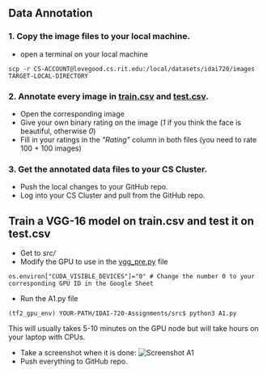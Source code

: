
## Data Annotation

### 1. Copy the image files to your local machine.
- open a terminal on your local machine
```
scp -r CS-ACCOUNT@lovegood.cs.rit.edu:/local/datasets/idai720/images TARGET-LOCAL-DIRECTORY
```

### 2. Annotate every image in [train.csv](data/train.csv) and [test.csv](data/test.csv).
- Open the corresponding image
- Give your own binary rating on the image (_1_ if you think the face is beautiful, otherwise _0_)
- Fill in your ratings in the _"Rating"_ column in both files (you need to rate 100 + 100 images)

### 3. Get the annotated data files to your CS Cluster.
- Push the local changes to your GitHub repo.
- Log into your CS Cluster and pull from the GitHub repo.

## Train a VGG-16 model on train.csv and test it on test.csv
- Get to _src/_
- Modify the GPU to use in the [vgg_pre.py](src/vgg_pre.py) file
```
os.environ["CUDA_VISIBLE_DEVICES"]="0" # Change the number 0 to your corresponding GPU ID in the Google Sheet
```
- Run the A1.py file
```
(tf2_gpu_env) YOUR-PATH/IDAI-720-Assignments/src$ python3 A1.py
```
This will usually takes 5-10 minutes on the GPU node but will take hours on your laptop with CPUs.
- Take a screenshot when it is done:
![Screenshot A1](https://github.com/hil-se/IDAI-720-Assignments/assets/13929197/504f8e01-1392-4ad7-b7ca-205dab2e0857)
- Push everything to GitHub repo.
